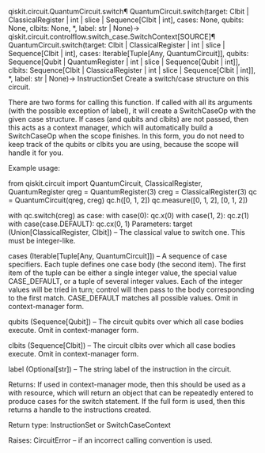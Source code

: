 qiskit.circuit.QuantumCircuit.switch¶
QuantumCircuit.switch(target: Clbit | ClassicalRegister | int | slice | Sequence[Clbit | int], cases: None, qubits: None, clbits: None, *, label: str | None)→ qiskit.circuit.controlflow.switch_case.SwitchContext[SOURCE]¶
QuantumCircuit.switch(target: Clbit | ClassicalRegister | int | slice | Sequence[Clbit | int], cases: Iterable[Tuple[Any, QuantumCircuit]], qubits: Sequence[Qubit | QuantumRegister | int | slice | Sequence[Qubit | int]], clbits: Sequence[Clbit | ClassicalRegister | int | slice | Sequence[Clbit | int]], *, label: str | None)→ InstructionSet
Create a switch/case structure on this circuit.

There are two forms for calling this function. If called with all its arguments (with the possible exception of label), it will create a SwitchCaseOp with the given case structure. If cases (and qubits and clbits) are not passed, then this acts as a context manager, which will automatically build a SwitchCaseOp when the scope finishes. In this form, you do not need to keep track of the qubits or clbits you are using, because the scope will handle it for you.

Example usage:

from qiskit.circuit import QuantumCircuit, ClassicalRegister, QuantumRegister
qreg = QuantumRegister(3)
creg = ClassicalRegister(3)
qc = QuantumCircuit(qreg, creg)
qc.h([0, 1, 2])
qc.measure([0, 1, 2], [0, 1, 2])

with qc.switch(creg) as case:
    with case(0):
        qc.x(0)
    with case(1, 2):
        qc.z(1)
    with case(case.DEFAULT):
        qc.cx(0, 1)
Parameters:
target (Union[ClassicalRegister, Clbit]) – The classical value to switch one. This must be integer-like.

cases (Iterable[Tuple[Any, QuantumCircuit]]) – A sequence of case specifiers. Each tuple defines one case body (the second item). The first item of the tuple can be either a single integer value, the special value CASE_DEFAULT, or a tuple of several integer values. Each of the integer values will be tried in turn; control will then pass to the body corresponding to the first match. CASE_DEFAULT matches all possible values. Omit in context-manager form.

qubits (Sequence[Qubit]) – The circuit qubits over which all case bodies execute. Omit in context-manager form.

clbits (Sequence[Clbit]) – The circuit clbits over which all case bodies execute. Omit in context-manager form.

label (Optional[str]) – The string label of the instruction in the circuit.

Returns:
If used in context-manager mode, then this should be used as a with resource, which will return an object that can be repeatedly entered to produce cases for the switch statement. If the full form is used, then this returns a handle to the instructions created.

Return type:
InstructionSet or SwitchCaseContext

Raises:
CircuitError – if an incorrect calling convention is used.